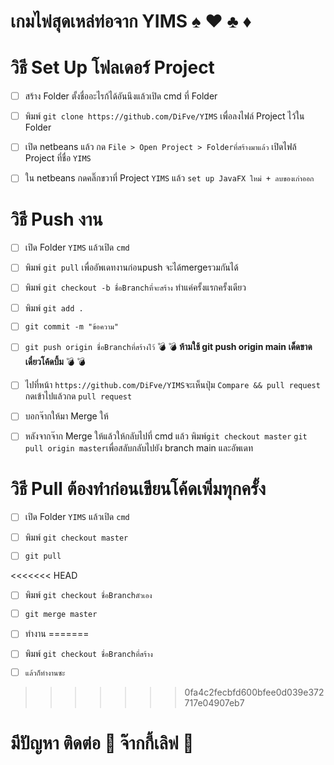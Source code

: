 # เกมไพ่สุดเหล่ท่อจาก YIMS ♠️ ♥️ ♣️ ♦️
# วิธี Set Up โฟลเดอร์ Project
- [ ] สร้าง Folder ตั้งชื่ออะไรก้ได้อันนึงแล้วเปิด cmd ที่ Folder

- [ ] พิมพ์  ``` git clone https://github.com/DiFve/YIMS ``` เพื่อลงไฟล์ Project ไว้ใน Folder

- [ ] เปิด netbeans แล้ว กด ``` File > Open Project > Folderที่สร้างมาแล้ว ``` เปิดไฟล้ Project ที่ชื่อ ```YIMS```

- [ ] ใน netbeans กดคลิ๊กขวาที่ Project ```YIMS``` แล้ว ```set up JavaFX ใหม่ + ลบของเก่าออก```

# วิธี Push งาน
- [ ] เปิด Folder ```YIMS``` แล้วเปิด ```cmd```
- [ ] พิมพ์ ```git pull``` เพื่ออัพเดทงานก่อนpush จะได้mergeรวมกันได้
- [ ] พิมพ์ ```git checkout -b ชื่อBranchที่จะสร้าง``` ทำแค่ครั้งแรกครั้งเดียว
- [ ] พิมพ์ ```git add .```

- [ ] ```git commit -m "ข้อความ"```

- [ ] ```git push origin ชื่อBranchที่สร้างไว้``` :bomb: :bomb: **ห้ามใช้ git push origin main เด็ดขาด เดี๋ยวโค้ดบึ้ม** :bomb: :bomb:

- [ ] ไปที่หน้า ```https://github.com/DiFve/YIMS```จะเห็นปุ่ม ```Compare && pull request``` กดเข้าไปแล้วกด ```pull request```

- [ ] บอกจ๊ากให้มา Merge ให้

- [ ] หลังจากจ๊าก Merge ให้แล้วให้กลับไปที่ cmd แล้ว พิมพ์```git checkout master```  ```git pull origin master```เพื่อสลับกลับไปยัง branch main และอัพเดท


# วิธี Pull **ต้องทำก่อนเขียนโค้ดเพิ่มทุกครั้ง**
- [ ] เปิด Folder ```YIMS``` แล้วเปิด ```cmd```

- [ ] พิมพ์ ```git checkout master``` 

- [ ] ```git pull```

<<<<<<< HEAD
- [ ] พิมพ์ ``` git checkout ชื่อBranchตัวเอง ```

- [ ] ``` git merge master ```

- [ ] ทำงาน
=======
- [ ] พิมพ์ ```git checkout ชื่อBranchที่สร้าง```

- [ ] ```แล้วก็ทำงานซะ```
>>>>>>> 0fa4c2fecbfd600bfee0d039e372717e04907eb7

# มีปัญหา ติดต่อ 📛 จ๊ากกี้เลิฟ 📛
